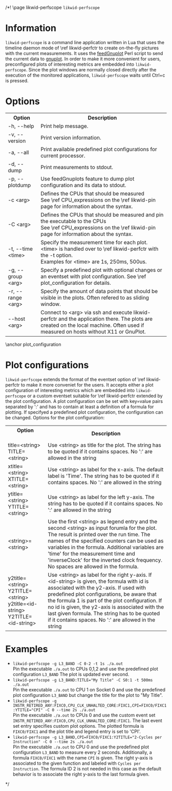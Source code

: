 /*! \page likwid-perfscope <CODE>likwid-perfscope</CODE>

<H1>Information</H1>
<CODE>likwid-perfscope</CODE> is a command line application written in Lua that uses the timeline daemon mode of \ref likwid-perfctr
to create on-the-fly pictures with the current measurements. It uses the <A HREF="https://github.com/dkogan/feedgnuplot">feedGnuplot</A> Perl script to send the current data to  <A HREF="http://www.gnuplot.info/">gnuplot</A>. In order to make it more convenient for users, preconfigured plots of interesting metrics are embedded into <CODE>likwid-perfscope</CODE>. Since the plot windows are normally closed directly after the execution of the monitored applications, <CODE>likwid-perfscope</CODE> waits until Ctrl+c is pressed.

<H1>Options</H1>
<TABLE>
<TR>
  <TH>Option</TH>
  <TH>Description</TH>
</TR>
<TR>
  <TD>-h, --help</TD>
  <TD>Print help message.</TD>
</TR>
<TR>
  <TD>-v, --version</TD>
  <TD>Print version information.</TD>
</TR>
<TR>
  <TD>-a, --all</TD>
  <TD>Print available predefined plot configurations for current processor.</TD>
</TR>
<TR>
  <TD>-d, --dump</TD>
  <TD>Print measurements to stdout.</TD>
</TR>
<TR>
  <TD>-p, --plotdump</TD>
  <TD>Use feedGnuplots feature to dump plot configuration and its data to stdout.</TD>
</TR>
<TR>
  <TD>-c &lt;arg&gt;</TD>
  <TD>Defines the CPUs that should be measured<BR>See \ref CPU_expressions on the \ref likwid-pin page for information about the syntax.</TD>
</TR>
<TR>
  <TD>-C &lt;arg&gt;</TD>
  <TD>Defines the CPUs that should be measured and pin the executable to the CPUs<BR>See \ref CPU_expressions on the \ref likwid-pin page for information about the syntax.</TD>
</TR>
<TR>
  <TD>-t, --time &lt;time&gt;</TD>
  <TD>Specify the measurement time for each plot. &lt;time&gt; is handled over to \ref likwid-perfctr with the -t option. <BR>Examples for &lt;time&gt; are 1s, 250ms, 500us.</TD>
</TR>
<TR>
  <TD>-g, --group &lt;arg&gt;</TD>
  <TD>Specify a predefined plot with optional changes or an eventset with plot configuration. See \ref plot_configuration for details.</TD>
</TR>
<TR>
  <TD>-r, --range &lt;arg&gt;</TD>
  <TD>Specify the amount of data points that should be visible in the plots. Often refered to as sliding window.</TD>
</TR>
<TR>
  <TD>--host &lt;arg&gt;</TD>
  <TD>Connect to &lt;arg&gt; via ssh and execute likwid-perfctr and the application there. The plots are created on the local machine. Often used if measured on hosts without X11 or GnuPlot.</TD>
</TR>
</TABLE>

\anchor plot_configuration
<H1>Plot configurations</H1>
<CODE>likwid-perfscope</CODE> extends the format of the eventset option of \ref likwid-perfctr to make it more conveniet for the users. It accepts either a plot configuration of interesting metrics which are embedded into <CODE>likwid-perfscope</CODE> or a custom eventset suitable for \ref likwid-perfctr extended by the plot configuration. A plot configuration can be set with key=value pairs separated by ':' and has to contain at least a definition of a formula for plotting. If specifyed a predefined plot configuration, the configuration can be changed. Options for the plot configuration:
<TABLE>
<TR>
  <TH>Option
  &nbsp;&nbsp;&nbsp;&nbsp;&nbsp;&nbsp;&nbsp;&nbsp;&nbsp;&nbsp;&nbsp;&nbsp;&nbsp;&nbsp;&nbsp;&nbsp;&nbsp;&nbsp;&nbsp;&nbsp;&nbsp;&nbsp;&nbsp;&nbsp;
  </TH>
  <TH>Description</TH>
</TR>
<TR>
  <TD>title=&lt;string&gt;<BR>TITLE=&lt;string&gt;</TD>
  <TD>Use &lt;string&gt; as title for the plot. The string has to be quoted if it contains spaces. No ':' are allowed in the string</TD>
</TR>
<TR>
  <TD>xtitle=&lt;string&gt;<BR>XTITLE=&lt;string&gt;</TD>
  <TD>Use &lt;string&gt; as label for the x-axis. The default label is 'Time'. The string has to be quoted if it contains spaces. No ':' are allowed in the string</TD>
</TR>
<TR>
  <TD>ytitle=&lt;string&gt;<BR>YTITLE=&lt;string&gt;</TD>
  <TD>Use &lt;string&gt; as label for the left y-axis. The string has to be quoted if it contains spaces. No ':' are allowed in the string</TD>
</TR>
<TR>
  <TD>&lt;string&gt;=&lt;string&gt;</TD>
  <TD>Use the first &lt;string&gt; as legend entry and the second &lt;string&gt; as input forumla for the plot. The result is printed over the run time. The names of the specified counters can be used as variables in the formula. Additional variables are 'time' for the measurement time and 'inverseClock' for the inverted clock frequency. No spaces are allowed in the formula.</TD>
</TR>
<TR>
  <TD>y2title=&lt;string&gt;<BR>Y2TITLE=&lt;string&gt;<BR>y2title=&lt;id-string&gt;<BR>Y2TITLE=&lt;id-string&gt;</TD>
  <TD>Use &lt;string&gt; as label for the right y-axis. If &lt;id-string&gt; is given, the formula with id is associated with the y2-axis. If used with predefined plot configurations, be aware that the formula 1 is part of the plot configuration. If no id is given, the y2-axis is associated with the last given formula. The string has to be quoted if it contains spaces. No ':' are allowed in the string</TD>
</TR>
</TABLE>

<H1>Examples</H1>
<UL>
<LI><CODE>likwid-perfscope -g L3_BAND -C 0-2 -t 1s ./a.out</CODE><BR>
Pin the executable <CODE>./a.out</CODE> to CPUs 0,1,2 and use the predefined plot configuration <CODE>L3_BAND</CODE> The plot is updated ever second.
</LI>
<LI><CODE>likwid-perfscope -g L3_BAND:TITLE="My Title" -C S0:1 -t 500ms ./a.out</CODE><BR>
Pin the executable <CODE>./a.out</CODE> to CPU 1 on Socket 0 and use the predefined plot configuration <CODE>L3_BAND</CODE> but change the title for the plot to "My Title".
</LI>
<LI><CODE>likwid-perfscope -g INSTR_RETIRED_ANY:FIXC0,CPU_CLK_UNHALTED_CORE:FIXC1,CPI=FIXC0/FIXC1:YTITLE="CPI" -C 0 --time 2s ./a.out</CODE><BR>
Pin the executable <CODE>./a.out</CODE> to CPUs 0 and use the custom event set <CODE>INSTR_RETIRED_ANY:FIXC0,CPU_CLK_UNHALTED_CORE:FIXC1</CODE>. The last event set entry specifies custom plot options. The plotted formula is <CODE>FIXC0/FIXC1</CODE> and the plot title and legend entry is set to 'CPI'.
</LI>
<LI><CODE>likwid-perfscope -g L3_BAND,CPI=FIXC0/FIXC1:Y2TITLE="2-Cycles per Instruction" -C 0 --time 2s ./a.out</CODE><BR>
Pin the executable <CODE>./a.out</CODE> to CPU 0 and use the predefined plot configuration  <CODE>L3_BAND</CODE> to measure every 2 seconds. Additionally, a formula <CODE>FIXC0/FIXC1</CODE> with the name <CODE>CPI</CODE> is given. The right y-axis is associated to the given function and labeled with <CODE>Cycles per Instruction</CODE>. The formula ID 2 is not needed in this case as the default behavior is to associate the right y-axis to the last formula given.
</LI>
</UL>

*/
